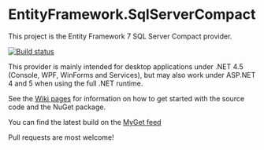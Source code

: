 # EntityFramework.SqlServerCompact
This project is the Entity Framework 7 SQL Server Compact provider.

[![Build status](https://ci.appveyor.com/api/projects/status/y7eyabev603qgy7h/branch/master?svg=true)](https://ci.appveyor.com/project/ErikEJ/entityframework-sqlservercompact/branch/master)

This provider is mainly intended for desktop applications under .NET 4.5 (Console, WPF, WinForms and Services), but may also work under ASP.NET 4 and 5 when using the full .NET runtime.

See the [Wiki pages](https://github.com/ErikEJ/EntityFramework.SqlServerCompact/wiki) for information on how to get started with the source code and the NuGet package.

You can find the latest build on the [MyGet feed](https://www.myget.org/gallery/ef7-sqlce)

Pull requests are most welcome!
